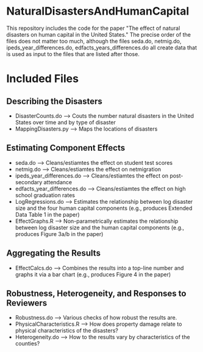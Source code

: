 # NaturalDisastersAndHumanCapital
This repository includes the code for the paper "The effect of natural disasters on human capital in the United States." The precise order of the files does not matter too much, although the files seda.do, netmig.do, ipeds_year_differences.do, edfacts_years_differences.do all create data that is used as input to the files that are listed after those.

# Included Files
## Describing the Disasters
* DisasterCounts.do --> Couts the number natural disasters in the United States over time and by type of disaster
* MappingDisasters.py --> Maps the locations of disasters

## Estimating Component Effects
* seda.do --> Cleans/estiamtes the effect on student test scores
* netmig.do --> Cleans/estiamtes the effect on netmigration
* ipeds_year_differences.do --> Cleans/estiamtes the effect on post-secondary attendance
* edfacts_year_differences.do --> Cleans/estiamtes the effect on high school graduation rates
* LogRegressions.do --> Estimates the relationship between log disaster size and the four human capital components (e.g., produces Extended Data Table 1 in the paper)
* EffectGraphs.R --> Non-parametrically estimates the relationship between log disaster size and the human capital components (e.g., produces Figure 3a/b in the paper)

## Aggregating the Results
* EffectCalcs.do --> Combines the results into a top-line number and graphs it via a bar chart (e.g., produces Figure 4 in the paper)

## Robustness, Heterogeneity, and Responses to Reviewers
* Robustness.do --> Various checks of how robust the results are.
* PhysicalCharacteristics.R --> How does property damage relate to physical characteristics of the disasters?
* Heterogeneity.do --> How to the results vary by characteristics of the counties?
